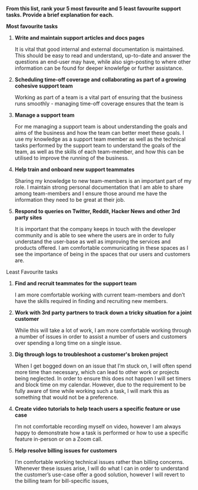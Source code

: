 **From this list, rank your 5 most favourite and 5 least favourite support tasks. Provide a brief explanation for each.**

**Most favourite tasks**

1. **Write and maintain support articles and docs pages**

    It is vital that good internal and external documentation is maintained. This should be easy to read and understand, up-to-date and answer the questions an end-user may have, while also sign-posting to where other information can be found for deeper knowlefge or further assistance.

2. **Scheduling time-off coverage and collaborating as part of a growing cohesive support team**

    Working as part of a team is a vital part of ensuring that the business runs smoothly - managing time-off coverage ensures that the team is

3. **Manage a support team**

    For me managing a support team is about understanding the goals and aims of the business and how the team can better meet these goals. I use my knowledge as a support team member as well as the technical tasks performed by the support team to understand the goals of the team, as well as the skills of each team-member, and how this can be utilised to improve the running of the business.

4. **Help train and onboard new support teammates**

    Sharing my knowledge to new team-members is an important part of my role. I maintain strong personal documentation that I am able to share among team-members and I ensure those around me have the information they need to be great at their job.

5. **Respond to queries on Twitter, Reddit, Hacker News and other 3rd party sites**

    It is important that the company keeps in touch with the developer community and is able to see where the users are in order to fully understand the user-base as well as improving the services and products offered. I am comfortable communicating in these spaces as I see the importance of being in the spaces that our users and customers are.

Least Favourite tasks

1. **Find and recruit teammates for the support team**

    I am more comfortable working with current team-members and don’t have the skills required in finding and recruiting new members.

2. **Work with 3rd party partners to track down a tricky situation for a joint customer**

    While this will take a lot of work, I am more comfortable working through a number of issues in order to assist a number of users and customers over spending a long time on a single issue.

3. **Dig through logs to troubleshoot a customer's broken project**

    When I get bogged down on an issue that I’m stuck on, I will often spend more time than necessary, which can lead to other work or projects being neglected. In order to ensure this does not happen I will set timers and block time on my calendar. However, due to the requirement to be fully aware of time while working such a task, I will mark this as something that would not be a preference.

4. **Create video tutorials to help teach users a specific feature or use case**

    I’m not comfortable recording myself on video, however I am always happy to demonstrate how a task is performed or how to use a specific feature in-person or on a Zoom call.

5. **Help resolve billing issues for customers**

    I’m comfortable working technical issues rather than billing concerns. Whenever these issues arise, I will do what I can in order to understand the customer’s use-case offer a good solution, however I will revert to the billing team for bill-specific issues,
